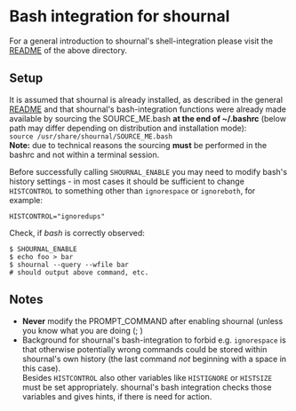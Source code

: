 
# Bash integration for shournal

For a general introduction to shournal's shell-integration
please visit the
[README](../../shell-integration-scripts)
of the above directory.


## Setup
It is assumed that shournal is already installed, as described in the
general [README](/../../) and that shournal's bash-integration functions
were already made available by sourcing the SOURCE_ME.bash
**at the end of ~/.bashrc** (below path may differ depending on
  distribution and installation mode): <br>
`source /usr/share/shournal/SOURCE_ME.bash` <br>
**Note:** due to technical reasons the sourcing **must** be
performed in the bashrc and not within a terminal session.

Before successfully calling `SHOURNAL_ENABLE` you may
need to modify bash's history settings - in  most
cases it should be sufficient to change `HISTCONTROL` to something
other than `ignorespace` or `ignoreboth`, for example:

`HISTCONTROL="ignoredups"`

Check, if *bash* is correctly observed:
```
$ SHOURNAL_ENABLE
$ echo foo > bar
$ shournal --query --wfile bar
# should output above command, etc.
```

## Notes
* **Never** modify the PROMPT_COMMAND after enabling shournal
  (unless you know what you are doing (; )
* Background for shournal's bash-integration to forbid e.g. `ignorespace`
  is that otherwise potentially wrong commands could be stored within
  shournal's own history (the last command *not* beginning with
  a space in this case). <br>
  Besides `HISTCONTROL` also
  other variables like `HISTIGNORE` or `HISTSIZE` must be set appropriately.
  shournal's bash integration checks those variables and gives hints, if
  there is need for action.
